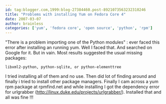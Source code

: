 ```yaml
---
id: tag:blogger.com,1999:blog-27384460.post-8921073563232310246
title: "Problems with installing Yum on Fedora Core 4"
date: 2007-03-07
author: brainless
categories: ['yum', 'fedora core', 'open source', 'python', 'rpm']
---
```


"There is a problem importing one of the Python modules" : ever faced this error after installing an running yum. Well I faced that. And searched on Google for it. But in vain. Most results suggested the usual missing packages:

```
libxml2-python, python-sqlite, or python-elementtree
```
I tried installing all of them and no use. Then did lot of finding around and finally i tried to install other package managers. Finally I cam across a yum rpm package at rpmfind.net and while installing I got the dependency error for urlgrabber (http://linux.duke.edu/projects/urlgrabber/).
Installed that and all was fine !!!